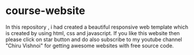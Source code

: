 # course-website
 In this repository , i had created a beautiful responsive web template which is created by using html, css and javascript. If you like this website then please click on star button  and do also subscribe to my youtube channel "Chiru Vishnoi" for getting awesome websites with free source code.
